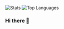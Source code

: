 ![Stats](https://github-readme-stats.vercel.app/api?username=jimnewpower&show_icons=true)
![Top Languages](https://github-readme-stats.vercel.app/api/top-langs/?username=jimnewpower&theme=blue-green)

### Hi there 👋

<!--
**jimnewpower/jimnewpower** is a ✨ _special_ ✨ repository because its `README.md` (this file) appears on your GitHub profile.

Here are some ideas to get you started:

- 🔭 I’m currently working on ...
- 🌱 I’m currently learning ...
- 👯 I’m looking to collaborate on ...
- 🤔 I’m looking for help with ...
- 💬 Ask me about ...
- 📫 How to reach me: ...
- 😄 Pronouns: ...
- ⚡ Fun fact: ...
-->
